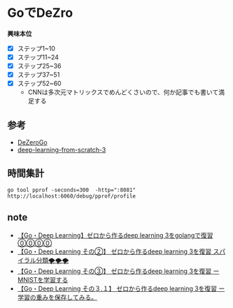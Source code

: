 # GoでDeZro

**興味本位**

- [x] ステップ1~10
- [x] ステップ11~24
- [x] ステップ25~36
- [x] ステップ37~51
- [x] ステップ52~60
  - CNNは多次元マトリックスでめんどくさいので、何か記事でも書いて満足する

## 参考

- [DeZeroGo](https://github.com/qua-tkmax/dezerogo)
- [deep-learning-from-scratch-3](https://github.com/oreilly-japan/deep-learning-from-scratch-3)

## 時間集計

```
go tool pprof -seconds=300  -http=":8081" http://localhost:6060/debug/pprof/profile
```

## note

* [【Go・Deep Learning】ゼロから作るdeep learning 3をgolangで復習⓪⓪⓪⓪](https://note.com/tkyochan12/n/n82baff038b70)
* [【Go・Deep Learning その②】 ゼロから作るdeep learning 3を復習 スパイラル分類🌪🌪🌪](https://note.com/tkyochan12/n/n1f2097b5047c)
* [【Go・Deep Learning その③】 ゼロから作るdeep learning 3を復習 ーMNISTを学習する](https://note.com/tkyochan12/n/n7d98761dfc4f)
* [【Go・Deep Learning その３.１】 ゼロから作るdeep learning 3を復習 ー学習の重みを保存してみる。](https://note.com/tkyochan12/n/n84f4a770ee40)
